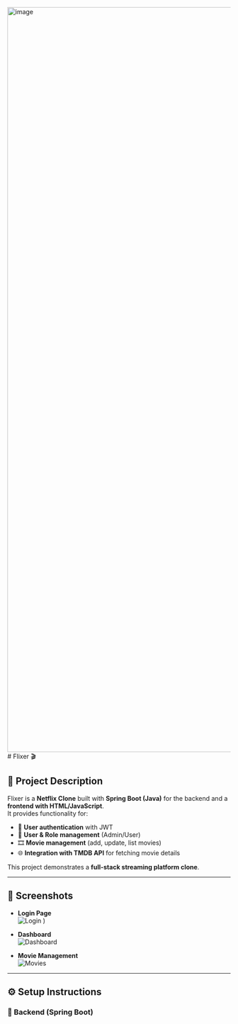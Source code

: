 <img width="2940" height="1682" alt="image" src="https://github.com/user-attachments/assets/6480c464-4ac6-480b-adeb-c264ccefb653" /># Flixer 🎬

## 📌 Project Description  
Flixer is a **Netflix Clone** built with **Spring Boot (Java)** for the backend and a **frontend with HTML/JavaScript**.  
It provides functionality for:  
- 🔑 **User authentication** with JWT  
- 👥 **User & Role management** (Admin/User)  
- 🎞️ **Movie management** (add, update, list movies)  
- 🌐 **Integration with TMDB API** for fetching movie details  

This project demonstrates a **full-stack streaming platform clone**.

---

## 📸 Screenshots  
- **Login Page**  
  ![Login](scree)
)

- **Dashboard**  
  ![Dashboard](screenshots/dashboard.png)

- **Movie Management**  
  ![Movies](screenshots/movies.png)

---

## ⚙️ Setup Instructions  

### 🔧 Backend (Spring Boot)


